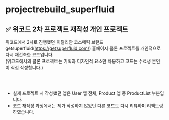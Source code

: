 # projectrebuild_superfluid

## ✅ 위코드 2차 프로젝트 재작성 개인 프로젝트
위코드에서 2차로 진행했던 이탈리안 코스메틱 브랜드 getsuperfluid(https://getsuperfluid.com/) 홈페이지 클론 프로젝트를 개인적으로 다시 재건축한 코드입니다. 
<br>
(위코드에서의 클론 프로젝트는 기획과 디자인적 요소만 차용하고 코드는 수료생 본인이 직접 작성합니다.)

<br>
<br>

- 실제 프로젝트 시 작성했던 앱은 User 앱 전체, Product 앱 중 ProductList 부분입니다. 
- 코드 재작성 과정에서는 제가 작성하지 않았던 다른 코드도 다시 리뷰하며 리팩토링하였습니다.
